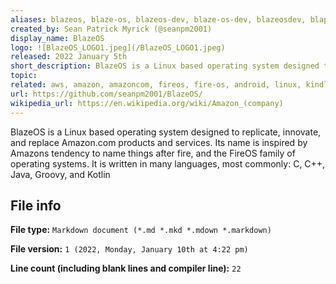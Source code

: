 ```yaml
---
aliases: blazeos, blaze-os, blazeos-dev, blaze-os-dev, blazeosdev, blapk, mobi-dick, mobidick, foss-apk
created_by: Sean Patrick Myrick (@seanpm2001)
display_name: BlazeOS
logo: ![BlazeOS_LOGO1.jpeg](/BlazeOS_LOGO1.jpeg)
released: 2022 January 5th
short_description: BlazeOS is a Linux based operating system designed to replicate, innovate, and replace Amazon.com products and services. Its name is inspired by Amazons tendency to name things after fire, and the FireOS family of operating systems.
topic: 
related: aws, amazon, amazoncom, fireos, fire-os, android, linux, kindle, fire, kindle-fire, 
url: https://github.com/seanpm2001/BlazeOS/
wikipedia_url: https://en.wikipedia.org/wiki/Amazon_(company)
---
```

BlazeOS is a Linux based operating system designed to replicate, innovate, and replace Amazon.com products and services. Its name is inspired by Amazons tendency to name things after fire, and the FireOS family of operating systems. It is written in many languages, most commonly: C, C++, Java, Groovy, and Kotlin

## File info

**File type:** `Markdown document (*.md *.mkd *.mdown *.markdown)`

**File version:** `1 (2022, Monday, January 10th at 4:22 pm)`

**Line count (including blank lines and compiler line):** `22`
